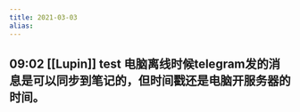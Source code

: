 ```yaml
---
title: 2021-03-03
alias: 
---
```


## 09:02 [[Lupin]] test 电脑离线时候telegram发的消息是可以同步到笔记的，但时间戳还是电脑开服务器的时间。
